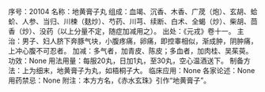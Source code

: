 序号：20104
名称：地黄膏子丸
组成：血竭、沉香、木香、广荗（炮）、玄胡、蛤蚧、人参、当归、川楝（麸炒）、芍药、川芎、续断、白术、全蝎（炒）、柴胡、茴香（炒）、没药（以上分量不定，随症加减用之）。
出处：《元戎》卷十一。
主治：男子、妇人脐下奔豚气块，小腹疼痛，卵痛，即控睾相似，渐成肿，阴肿痛，上冲心腹不可忍者。
加减：多气者，加青皮、陈皮；多血者，加肉桂、吴茱萸。
功效：None
用法用量：每服20丸，日加1丸，至30丸，空心温酒送下。
制备方法：上为细末，地黄膏子为丸，如梧桐子大。
临床应用：None
各家论述：None
用药禁忌：None
附注：本方方名，《赤水玄珠》引作“地黄膏子”。
